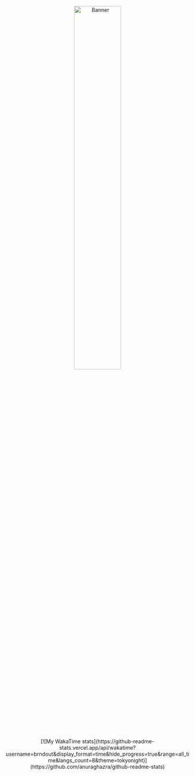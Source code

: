 <p align="center">
    <img src="https://upload.wikimedia.org/wikipedia/en/b/b8/Lain_hacker_small.jpg" alt="Banner" width="50%">
</p>

<div align="center">
<!-- WakaTime card -->
[![My WakaTime stats](https://github-readme-stats.vercel.app/api/wakatime?username=brndout&display_format=time&hide_progress=true&range=all_time&langs_count=8&theme=tokyonight)](https://github.com/anuraghazra/github-readme-stats)
</div>
